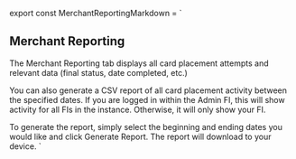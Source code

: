 export const MerchantReportingMarkdown = `
## Merchant Reporting

The Merchant Reporting tab displays all card placement attempts and relevant data (final status, date completed, etc.)

You can also generate a CSV report of all card placement activity between the specified dates. If you are logged in within the Admin FI, this will show activity for all FIs in the instance. Otherwise, it will only show your FI.

To generate the report, simply select the beginning and ending dates you would like and click Generate Report. The report will download to your device.
`